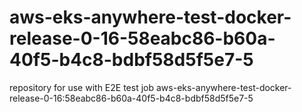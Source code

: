 # aws-eks-anywhere-test-docker-release-0-16-58eabc86-b60a-40f5-b4c8-bdbf58d5f5e7-5
repository for use with E2E test job aws-eks-anywhere-test-docker-release-0-16:58eabc86-b60a-40f5-b4c8-bdbf58d5f5e7-5
